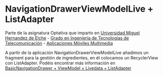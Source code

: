 # NavigationDrawerViewModelLive + ListAdapter
Parte de la asignatura Optativa que imparto en [Universidad Miguel Hernandez de Elche](https://www.umh.es/) - [Grado en Ingeniería de Tecnologías de Telecomunicación](https://www.umh.es/contenido/Estudios/:tit_g_142_S1/datos_es.html) - [Aplicaciones Móviles Multimedia](https://umhandroid.momrach.es/)  

A partir de la aplicación NavigationDrawerViewModelLive añadimos un fragment para la gestión de ingredientes, en él colocamos un RecyclerView con ListAdapter. 
Podéis encontrar más información en [BasicNavigationDrawer + ViewModel + Livedata + ListAdapter](https://umhandroid.momrach.es/basicnavigationdrawer-viewmodel-livedata-listadapter/)
